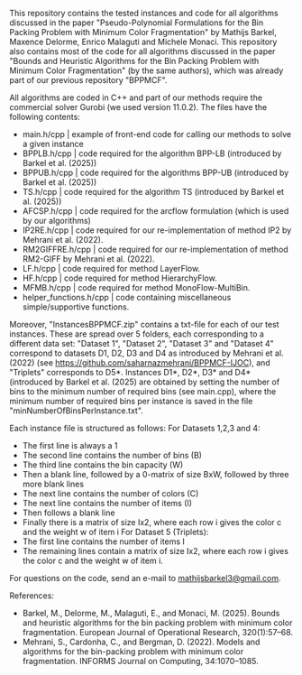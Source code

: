 This repository contains the tested instances and code for all algorithms discussed in the paper "Pseudo-Polynomial Formulations for the Bin
Packing Problem with Minimum Color Fragmentation" by Mathijs Barkel, Maxence Delorme, Enrico Malaguti and Michele Monaci. 
This repository also contains most of the code for all algorithms discussed in the paper "Bounds and Heuristic Algorithms for the Bin Packing Problem with Minimum Color Fragmentation" (by the same authors),
which was already part of our previous repository "BPPMCF".

All algorithms are coded in C++ and part of our methods require the commercial solver Gurobi (we used version 11.0.2). 
The files have the following contents:
- main.h/cpp                | example of front-end code for calling our methods to solve a given instance
- BPPLB.h/cpp               | code required for the algorithm BPP-LB (introduced by Barkel et al. (2025))
- BPPUB.h/cpp               | code required for the algorithms BPP-UB (introduced by Barkel et al. (2025))
- TS.h/cpp                  | code required for the algorithm TS (introduced by Barkel et al. (2025))
- AFCSP.h/cpp               | code required for the arcflow formulation (which is used by our algorithms)
- IP2RE.h/cpp               | code required for our re-implementation of method IP2 by Mehrani et al. (2022).
- RM2GIFFRE.h/cpp           | code required for our re-implementation of method RM2-GIFF by Mehrani et al. (2022).
- LF.h/cpp                  | code required for method LayerFlow.
- HF.h/cpp                  | code required for method HierarchyFlow.
- MFMB.h/cpp                | code required for method MonoFlow-MultiBin.
- helper_functions.h/cpp    | code containing miscellaneous simple/supportive functions.

Moreover, "InstancesBPPMCF.zip" contains a txt-file for each of our test instances. These are spread over 5 folders, each corresponding to a different data set:
"Dataset 1", "Dataset 2", "Dataset 3" and "Dataset 4" correspond to datasets D1, D2, D3 and D4 as introduced by Mehrani et al. (2022) (see https://github.com/saharnazmehrani/BPPMCF-IJOC), and "Triplets" corresponds to D5*.
Instances D1*, D2*, D3* and D4* (introduced by Barkel et al. (2025) are obtained by setting the number of bins to the minimum number of required bins (see main.cpp),
where the minimum number of required bins per instance is saved in the file "minNumberOfBinsPerInstance.txt".

Each instance file is structured as follows:
For Datasets 1,2,3 and 4:
- The first line is always a 1
- The second line contains the number of bins (B)
- The third line contains the bin capacity (W)
- Then a blank line, followed by a 0-matrix of size BxW, followed by three more blank lines
- The next line contains the number of colors (C)
- The next line contains the number of items (I)
- Then follows a blank line
- Finally there is a matrix of size Ix2, where each row i gives the color c and the weight w of item i
For Dataset 5 (Triplets):
- The first line contains the number of items I
- The remaining lines contain a matrix of size Ix2, where each row i gives the color c and the weight w of item i.

For questions on the code, send an e-mail to mathijsbarkel3@gmail.com.

References:
- Barkel, M., Delorme, M., Malaguti, E., and Monaci, M. (2025). Bounds and heuristic algorithms for the bin packing problem with minimum color fragmentation. European Journal of Operational Research, 320(1):57–68.
- Mehrani, S., Cardonha, C., and Bergman, D. (2022). Models and algorithms for the bin-packing problem with minimum color fragmentation. INFORMS Journal on Computing, 34:1070–1085.
